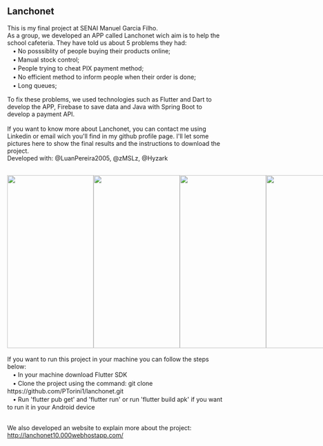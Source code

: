 ## Lanchonet
This is my final project at SENAI Manuel Garcia Filho. <br>
As a group, we developed an APP called Lanchonet wich aim is to help the school cafeteria.
They have told us about 5 problems they had: <br>
 ㅤ• No posssiblity of people buying their products online; <br>
 ㅤ• Manual stock control; <br>
 ㅤ• People trying to cheat PIX payment method; <br>
 ㅤ• No efficient method to inform people when their order is done; <br>
 ㅤ• Long queues;
 
 To fix these problems, we used technologies such as Flutter and Dart to develop the APP, Firebase to save data and Java with Spring Boot to develop a payment API.<br><br>
If you want to know more about Lanchonet, you can contact me using Linkedin or email wich you'll find in my github profile page. I'll let some pictures here to show the final results and the instructions to download the project. <br>
Developed with: @LuanPereira2005, @zMSLz, @Hyzark<br><br>

<div style="display:inline-flex">
  <img src="https://cdn.discordapp.com/attachments/1024051503339683994/1118941279515054100/91a936d8-1174-4b5d-891c-959b22435393.png" height="400" width="200"> 
  <img src="https://cdn.discordapp.com/attachments/1024051503339683994/1118939770253484172/09744b9a-72df-47f0-b586-b94b25ae8399.png" height="400" width="200"> 
  <img src="https://cdn.discordapp.com/attachments/1024051503339683994/1118939799538110474/ca1c58b7-394e-45a1-81de-a5ca80ed1039.png" height="400" width="200"> 
  <img src="https://cdn.discordapp.com/attachments/1024051503339683994/1118942220951761007/ba153b43-3ae1-45ff-aa3e-1504f79817e3.png" height="400" width="200">
  <img src="https://cdn.discordapp.com/attachments/1024051503339683994/1118939891972190248/92e57eb4-a453-4efb-8b8a-263f96c32f56.png" height="400" width="200">
  <img src="https://cdn.discordapp.com/attachments/1024051503339683994/1118939861269880843/7718f7b7-4630-4692-91b4-09ba62717f82.png" height="400" width="200">
  <img src="https://cdn.discordapp.com/attachments/1024051503339683994/1118942842254008421/61dd7833-5246-4aaa-96c1-dd5c36d90e99.png" height="400" width="200"> 
  <img src="https://cdn.discordapp.com/attachments/1024051503339683994/1118943399005913190/bc080a82-0540-4290-8709-2b00ef53b1c3.png" height="400" width="200">
  <img src="https://cdn.discordapp.com/attachments/1024051503339683994/1118943751419723867/ccac5593-dc09-4c69-b2a1-40008df934b5.png" height="400" width="200"> 
  <img src="https://cdn.discordapp.com/attachments/1024051503339683994/1118944238919487499/f0b9b144-1c29-4d63-97cd-f857275d4aa3.png" height="400" width="200"> 
  <img src="https://cdn.discordapp.com/attachments/1024051503339683994/1118944392481341551/9f392c2c-95b3-44a8-a139-cca9d0d000fb.png" height="400" width="200"> 
  <img src="https://cdn.discordapp.com/attachments/1024051503339683994/1118944882178932807/9a2557cb-76bc-4231-984c-d79e575840fc.png" height="400" width="200"> 
</div>
<br><br>
If you want to run this project in your machine you can follow the steps below:<br>
ㅤ• In your machine download Flutter SDK <br>
ㅤ• Clone the project using the command: git clone https://github.com/PTorini1/lanchonet.git <br>
ㅤ• Run 'flutter pub get' and 'flutter run' or run 'flutter build apk' if you want to run it in your Android device<br><br>

We also developed an website to explain more about the project: http://lanchonet10.000webhostapp.com/



 
 
